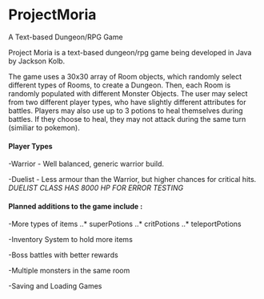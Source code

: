 # ProjectMoria
A Text-based Dungeon/RPG Game


Project Moria is a text-based dungeon/rpg game being developed in Java by Jackson Kolb.  

  The game uses a 30x30 array of Room objects, which randomly select different types of Rooms, to create a Dungeon.  Then, each Room is randomly populated with different Monster Objects.  The user may select from two different player types, who have slightly different attributes for battles. 
  Players may also use up to 3 potions to heal themselves during battles.  If they choose to heal, they may not attack during the same turn (similiar to pokemon). 


#### Player Types

-Warrior - Well balanced, generic warrior build. 

-Duelist - Less armour than the Warrior, but higher chances for critical hits. *DUELIST CLASS HAS 8000 HP FOR ERROR TESTING*

#### Planned additions to the game include :

-More types of items
  ..* superPotions
  ..* critPotions
  ..* teleportPotions

-Inventory System to hold more items

-Boss battles with better rewards

-Multiple monsters in the same room

-Saving and Loading Games
